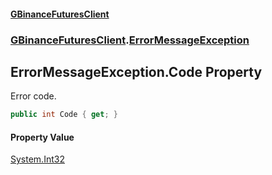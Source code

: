 #### [GBinanceFuturesClient](./index.md 'index')
### [GBinanceFuturesClient](./GBinanceFuturesClient.md 'GBinanceFuturesClient').[ErrorMessageException](./GBinanceFuturesClient-ErrorMessageException.md 'GBinanceFuturesClient.ErrorMessageException')
## ErrorMessageException.Code Property
Error code.  
```csharp
public int Code { get; }
```
#### Property Value
[System.Int32](https://docs.microsoft.com/en-us/dotnet/api/System.Int32 'System.Int32')  
